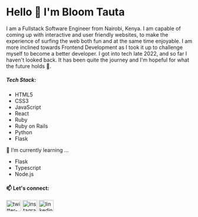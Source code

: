 <!---
Bloom-Sayiorri/Bloom-Sayiorri is a ✨ special ✨ repository because its `README.md` (this file) appears on your GitHub profile.
You can click the Preview link to take a look at your changes.
--->
<h1>Hello 👋 I'm Bloom Tauta</h1>

<p>
  I am a Fullstack Software Engineer from Nairobi, Kenya. I am capable of coming up with interactive and user friendly websites, to make the experience of surfing the web both fun and at the same time enjoyable.
  I am more inclined towards Frontend Development as I took it up to challenge myself to become a better developer. I got into tech late 2022, and so far I haven't looked back.
  It has been quite the journey and I'm hopeful for what the future holds 🔭.
</p>

<div>
  <h5>Tech Stack:</h5>
  <ul>
    <li>HTML5</li>
    <li>CSS3</li>
    <li>JavaScript</li>
    <li>React</li>
    <li>Ruby</li>
    <li>Ruby on Rails</li>
    <li>Python</li>
    <li>Flask</li>
  </ul>
</div>

<p>🌱 I’m currently learning ...</p>
<ul>
  <li>Flask</li>
  <li>Typescript</li>
  <li>Node.js</li>
</ul>
  

<h4>📫 Let's connect:</h4>
<a href='https://twitter.com/code_bergley' target='blank'><img height=30 width=40 src='https://github.com/Bloom-Sayiorri/Bloom-Sayiorri/assets/129593491/791740d5-8b12-484d-bfe4-1a2973dc3cbc' alt='twitter-icon'/></a>
<a href='https://twitter.com/code_bergley' target='blank'><img height=30 width=40 src='https://github.com/Bloom-Sayiorri/Bloom-Sayiorri/assets/129593491/d24f0d09-b560-4fcb-9366-3871458f6656' alt='instagram-icon'/></a>
<a href='https://twitter.com/code_bergley' target='blank'><img height=30 width=40 src='https://github.com/Bloom-Sayiorri/Bloom-Sayiorri/assets/129593491/3c455c5a-e567-4850-bb94-748c7eb95325' alt='linkedin-icon'/></a>
